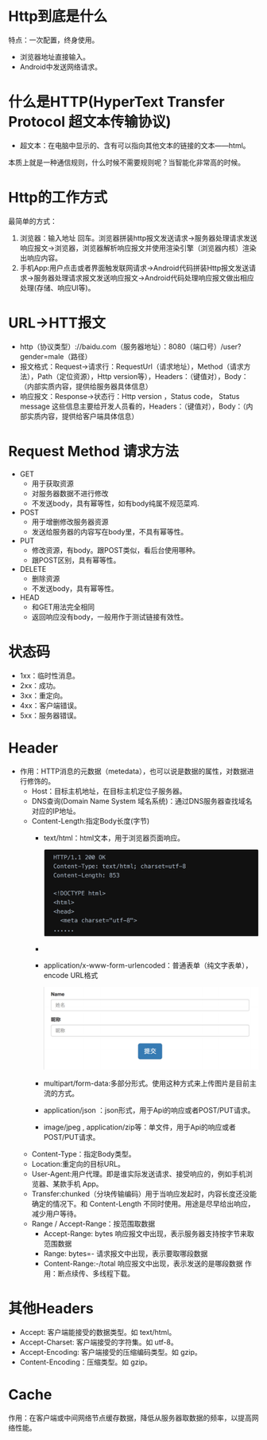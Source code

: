 # Http到底是什么

特点：一次配置，终身使用。

* 浏览器地址直接输入。
* Android中发送网络请求。

# 什么是HTTP(HyperText Transfer Protocol 超文本传输协议)

* 超文本：在电脑中显示的、含有可以指向其他文本的链接的文本——html。

本质上就是一种通信规则，什么时候不需要规则呢？当智能化非常高的时候。

# Http的工作方式

最简单的方式：

1. 浏览器：输入地址 回车。浏览器拼装http报文发送请求->服务器处理请求发送响应报文->浏览器，浏览器解析响应报文并使用渲染引擎（浏览器内核）渲染出响应内容。
2. 手机App:用户点击或者界面触发联网请求->Android代码拼装Http报文发送请求->服务器处理请求报文发送响应报文->Android代码处理响应报文做出相应处理(存储、响应UI等)。

# URL->HTT报文

* http（协议类型）://baidu.com（服务器地址）：8080（端口号）/user?gender=male（路径）
* 报文格式：Request->请求行：RequestUrl（请求地址），Method（请求方法），Path（定位资源），Http version等），Headers：（键值对），Body：（内部实质内容，提供给服务器具体信息）
* 响应报文：Response->状态行：Http version ，Status code， Status message 这些信息主要给开发人员看的，Headers：（键值对），Body：（内部实质内容，提供给客户端具体信息）

# Request Method 请求方法

* GET
  * 用于获取资源
  * 对服务器数据不进行修改
  * 不发送body，具有幂等性，如有body纯属不规范菜鸡.
* POST
  * 用于增删修改服务器资源
  * 发送给服务器的内容写在body里，不具有幂等性。
* PUT
  * 修改资源，有body。跟POST类似，看后台使用哪种。
  * 跟POST区别，具有幂等性。
* DELETE
  * 删除资源
  * 不发送body，具有幂等性。
* HEAD
  * 和GET用法完全相同
  * 返回响应没有body，一般用作于测试链接有效性。

# 状态码

* 1xx：临时性消息。
* 2xx：成功。
* 3xx：重定向。
* 4xx：客户端错误。
* 5xx：服务器错误。

# Header

* 作用：HTTP消息的元数据（metedata），也可以说是数据的属性，对数据进行修饰的。
  * Host：目标主机地址，在目标主机定位子服务器。
  * DNS查询(Domain Name System 域名系统)：通过DNS服务器查找域名对应的IP地址。
  * Content-Length:指定Body长度(字节)
    * text/html：html文本，用于浏览器页面响应。

      ![image.png](assets/text_html.png?t=1676387677821)
    *
    * application/x-www-form-urlencoded：普通表单（纯文字表单），encode URL格式

      ![image.png](assets/form_encoded.png)
    * multipart/form-data:多部分形式。使用这种方式来上传图片是目前主流的方式。
    * application/json ：json形式，用于Api的响应或者POST/PUT请求。
    * image/jpeg , application/zip等：单文件，用于Api的响应或者POST/PUT请求。
  * Content-Type：指定Body类型。
  * Location:重定向的目标URL。
  * User-Agent:用户代理。即是谁实际发送请求、接受响应的，例如⼿机浏览器、某款⼿机 App。
  * Transfer:chunked（分块传输编码）⽤于当响应发起时，内容⻓度还没能确定的情况下。和 Content-Length 不同时使⽤。⽤途是尽早给出响应，减少⽤户等待。
  * Range / Accept-Range：按范围取数据
    * Accept-Range: bytes 响应报⽂中出现，表示服务器⽀持按字节来取范围数据
    * Range: bytes=<start>-<end> 请求报⽂中出现，表示要取哪段数据
    * Content-Range:<start>-<end>/total 响应报⽂中出现，表示发送的是哪段数据
      作用：断点续传、多线程下载。

# 其他Headers

* Accept: 客户端能接受的数据类型。如 text/html。
* Accept-Charset: 客户端接受的字符集。如 utf-8。
* Accept-Encoding: 客户端接受的压缩编码类型。如 gzip。
* Content-Encoding：压缩类型。如 gzip。

# Cache

作用：在客户端或中间⽹络节点缓存数据，降低从服务器取数据的频率，以提⾼⽹络性能。

